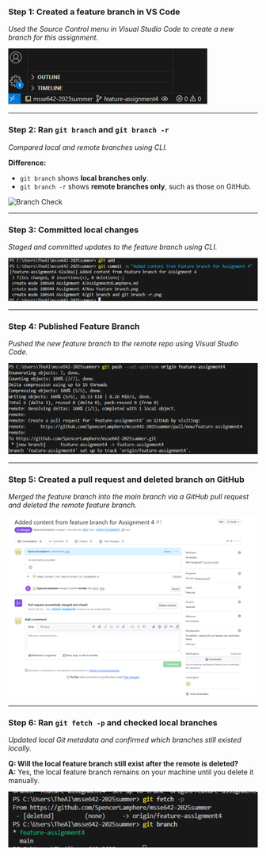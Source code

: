 ### Step 1: Created a feature branch in VS Code
*Used the Source Control menu in Visual Studio Code to create a new branch for this assignment.*

![Feature Branch](Assignment%204/New%20feature%20branch.png)

---

### Step 2: Ran `git branch` and `git branch -r`
*Compared local and remote branches using CLI.*

**Difference:**  
- `git branch` shows **local branches only**.  
- `git branch -r` shows **remote branches only**, such as those on GitHub.

![Branch Check](Assignment%204/git%20branch%20and%20git%20branch%20-%20r.png)

---

### Step 3: Committed local changes
*Staged and committed updates to the feature branch using CLI.*

![Commit](Assignment%204/Commit.png)

---

### Step 4: Published Feature Branch
*Pushed the new feature branch to the remote repo using Visual Studio Code.*

![Push Branch](Assignment%204/Published%20Feature%20Branch.png)

---

### Step 5: Created a pull request and deleted branch on GitHub
*Merged the feature branch into the main branch via a GitHub pull request and deleted the remote feature branch.*

![Pull Request](Assignment%204/Pull%20Request%20and%20Delete%20on%20GitHub.png)

---

### Step 6: Ran `git fetch -p` and checked local branches
*Updated local Git metadata and confirmed which branches still existed locally.*

**Q: Will the local feature branch still exist after the remote is deleted?**  
**A:** Yes, the local feature branch remains on your machine until you delete it manually.

![Fetch](Assignment%204/Git%20fetch%20-p%20and%20git%20branch.png)
